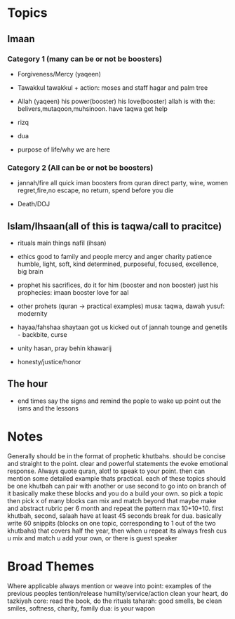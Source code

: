 # Topics

## Imaan

### Category 1 (many can be or not be boosters)
 - Forgiveness/Mercy (yaqeen)

 - Tawakkul
    tawakkul + action: moses and staff hagar and palm tree

 - Allah (yaqeen)
    his power(booster)
    his love(booster)
    allah is with the:
      belivers,mutaqoon,muhsinoon. have taqwa get help

 - rizq
 - dua
 - purpose of life/why we are here

### Category 2 (All can be or not be boosters)
 - jannah/fire
    all quick iman boosters from quran direct
    party, wine, women
    regret,fire,no escape, no return, spend before you die

 - Death/DOJ 

## Islam/Ihsaan(all of this is taqwa/call to pracitce)
 - rituals
    main things
    nafil (ihsan)

 - ethics
    good to family and people
    mercy and anger 
    charity
    patience
    humble, light, soft, kind
    determined, purposeful, focused, excellence, big brain

 - prophet
    his sacrifices, do it for him (booster and non booster)
    just his prophecies: imaan booster
    love for aal

 - other prohets (quran -> practical examples)
    musa: taqwa, dawah
    yusuf: modernity

 - hayaa/fahshaa
    shaytaan got us kicked out of jannah
    tounge and genetils - backbite, curse

 - unity
    hasan, pray behin khawarij

 - honesty/justice/honor


## The hour
 - end times
    say the signs and remind the pople to wake up
    point out the isms and the lessons


# Notes
Generally should be in the format of prophetic khutbahs.
should be concise and straight to the point.
clear and powerful statements the evoke emotional response.
Always quote quran, alot! to speak to your point.
then can mention some detailed example thats practical.
each of these topics should be one khutbah
can pair with another or use second to go into on branch of it
basically make these blocks
and you do a build your own.
so pick a topic then pick x of many blocks
can mix and match beyond that
maybe make and abstract rubric per 6 month
and repeat the pattern
max 10+10+10.
first khutbah, second, salaah
have at least 45 seconds break for dua.
basically write 60 snippits (blocks on one topic, corresponding to 1 out of the two
khutbahs)
that covers half the year, then when u repeat its always fresh cus u mix and match
u add your own, or there is guest speaker

# Broad Themes
Where applicable always mention or weave into point:
examples of the previous peoples
tention/release
humilty/service/action
clean your heart, do tazkiyah
core: read the book, do the rituals
taharah: good smells, be clean
smiles, softness, charity, family
dua: is your wapon
